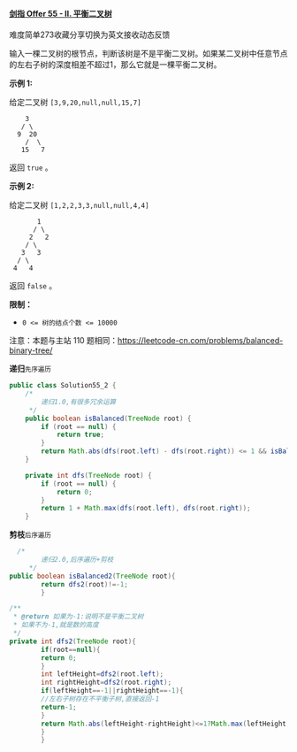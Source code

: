 #### [剑指 Offer 55 - II. 平衡二叉树](https://leetcode.cn/problems/ping-heng-er-cha-shu-lcof/)

难度简单273收藏分享切换为英文接收动态反馈

输入一棵二叉树的根节点，判断该树是不是平衡二叉树。如果某二叉树中任意节点的左右子树的深度相差不超过1，那么它就是一棵平衡二叉树。

**示例 1:**

给定二叉树 `[3,9,20,null,null,15,7]`

```
    3
   / \
  9  20
    /  \
   15   7
```

返回 `true` 。

**示例 2:**

给定二叉树 `[1,2,2,3,3,null,null,4,4]`

```
       1
      / \
     2   2
    / \
   3   3
  / \
 4   4
```

返回 `false` 。

**限制：**

- `0 <= 树的结点个数 <= 10000`

注意：本题与主站 110 题相同：https://leetcode-cn.com/problems/balanced-binary-tree/

**递归**`先序遍历`

```java
public class Solution55_2 {
    /*
        递归1.0,有很多冗余运算
     */
    public boolean isBalanced(TreeNode root) {
        if (root == null) {
            return true;
        }
        return Math.abs(dfs(root.left) - dfs(root.right)) <= 1 && isBalanced(root.left) && isBalanced(root.right);
    }

    private int dfs(TreeNode root) {
        if (root == null) {
            return 0;
        }
        return 1 + Math.max(dfs(root.left), dfs(root.right));
    }
```

**剪枝**`后序遍历`

```java
  /*
        递归2.0,后序遍历+剪枝
     */
public boolean isBalanced2(TreeNode root){
        return dfs2(root)!=-1;
        }

/**
 * @return 如果为-1:说明不是平衡二叉树
 * 如果不为-1,就是数的高度
 */
private int dfs2(TreeNode root){
        if(root==null){
        return 0;
        }
        int leftHeight=dfs2(root.left);
        int rightHeight=dfs2(root.right);
        if(leftHeight==-1||rightHeight==-1){
        //左右子树存在不平衡子树,直接返回-1
        return-1;
        }
        return Math.abs(leftHeight-rightHeight)<=1?Math.max(leftHeight,rightHeight)+1:-1;
        }
        }
```

